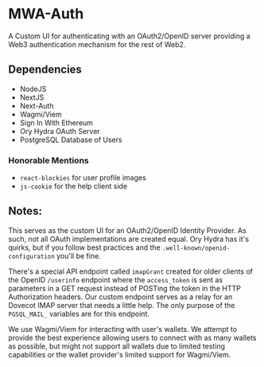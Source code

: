 # MWA-Auth
A Custom UI for authenticating with an OAuth2/OpenID server providing a Web3 authentication mechanism for the rest of Web2.

## Dependencies

- NodeJS
- NextJS
- Next-Auth
- Wagmi/Viem
- Sign In With Ethereum
- Ory Hydra OAuth Server
- PostgreSQL Database of Users

### Honorable Mentions

- `react-blockies` for user profile images
- `js-cookie` for the help client side

## Notes:
This serves as the custom UI for an OAuth2/OpenID Identity Provider. As such, not all OAuth implementations are created equal. Ory Hydra has it's quirks, but if you follow best practices and the `.well-known/openid-configuration` you'll be fine. 

There's a special API endpoint called `imapGrant` created for older clients of the OpenID `/userinfo` endpoint where the `access_token` is sent as parameters in a GET request instead of POSTing the token in the HTTP Authorization headers. Our custom endpoint serves as a relay for an Dovecot IMAP server that needs a little help. The only purpose of the `PGSQL_MAIL_` variables are for this endpoint.

We use Wagmi/Viem for interacting with user's wallets. We attempt to provide the best experience allowing users to connect with as many wallets as possible, but might not support all wallets due to limited testing capabilities or the wallet provider's limited support for Wagmi/Viem. 

